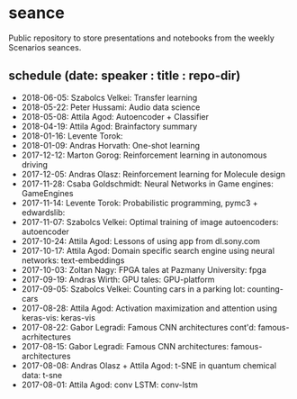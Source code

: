 # seance

Public repository to store presentations and notebooks from the weekly Scenarios seances.

## schedule (date: speaker : title : repo-dir)
* 2018-06-05: Szabolcs Velkei: Transfer learning
* 2018-05-22: Peter Hussami: Audio data science
* 2018-05-08: Attila Agod: Autoencoder + Classifier
* 2018-04-19: Attila Agod: Brainfactory summary
* 2018-01-16: Levente Torok: 
* 2018-01-09: Andras Horvath: One-shot learning
* 2017-12-12: Marton Gorog: Reinforcement learning in autonomous driving
* 2017-12-05: Andras Olasz: Reinforcement learning for Molecule design
* 2017-11-28: Csaba Goldschmidt: Neural Networks in Game engines: GameEngines
* 2017-11-14: Levente Torok: Probabilistic programming, pymc3 + edwardslib:
* 2017-11-07: Szabolcs Velkei: Optimal training of image autoencoders: autoencoder
* 2017-10-24: Attila Agod: Lessons of using app from dl.sony.com
* 2017-10-17: Attila Agod: Domain specific search engine using neural networks: text-embeddings
* 2017-10-03: Zoltan Nagy: FPGA tales at Pazmany University: fpga
* 2017-09-19: Andras Wirth: GPU tales: GPU-platform
* 2017-09-05: Szabolcs Velkei: Counting cars in a parking lot: counting-cars
* 2017-08-28: Attila Agod: Activation maximization and attention using keras-vis: keras-vis
* 2017-08-22: Gabor Legradi: Famous CNN architectures cont'd: famous-acrhitectures
* 2017-08-15: Gabor Legradi: Famous CNN architectures: famous-architectures
* 2017-08-08: Andras Olasz + Attila Agod: t-SNE in quantum chemical data: t-sne
* 2017-08-01: Attila Agod: conv LSTM: conv-lstm

